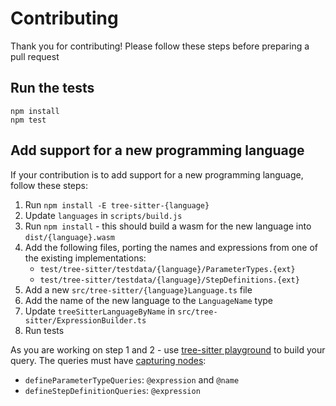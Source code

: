 # Contributing

Thank you for contributing! Please follow these steps before preparing a pull request

## Run the tests

    npm install
    npm test

## Add support for a new programming language

If your contribution is to add support for a new programming language, follow these steps:

1. Run `npm install -E tree-sitter-{language}`
2. Update `languages` in `scripts/build.js`
3. Run `npm install` - this should build a wasm for the new language into `dist/{language}.wasm`
4. Add the following files, porting the names and expressions from one of the existing implementations:
   - `test/tree-sitter/testdata/{language}/ParameterTypes.{ext}`
   - `test/tree-sitter/testdata/{language}/StepDefinitions.{ext}`
5. Add a new `src/tree-sitter/{language}Language.ts` file
6. Add the name of the new language to the `LanguageName` type
7. Update `treeSitterLanguageByName` in `src/tree-sitter/ExpressionBuilder.ts`
8. Run tests

As you are working on step 1 and 2 - use [tree-sitter playground](https://tree-sitter.github.io/tree-sitter/playground)
to build your query. The queries must have [capturing nodes](https://tree-sitter.github.io/tree-sitter/using-parsers#query-syntax):

- `defineParameterTypeQueries`: `@expression` and `@name`
- `defineStepDefinitionQueries`: `@expression`
